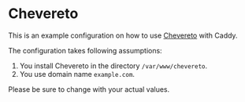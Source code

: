 # Chevereto

This is an example configuration on how to use [Chevereto](https://chevereto.com/) with Caddy.

The configuration takes following assumptions:

1. You install Chevereto in the directory `/var/www/chevereto`.
4. You use domain name `example.com`.

Please be sure to change with your actual values.
